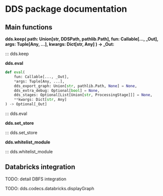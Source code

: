 # DDS package documentation

## Main functions

**dds.keep(
    path: Union[str, DDSPath, pathlib.Path],
    fun: Callable[..., _Out],
    args: Tuple[Any, ...],
    kwargs: Dict[str, Any]
) -> _Out:** 

::: dds.keep

**dds.eval**

```python
def eval(
    fun: Callable[..., _Out],
    *args: Tuple[Any, ...],
    dds_export_graph: Union[str, pathlib.Path, None] = None,
    dds_extra_debug: Optional[bool] = None,
    dds_stages: Optional[List[Union[str, ProcessingStage]]] = None,
    **kwargs: Dict[str, Any]
) -> Optional[_Out]
```

::: dds.eval

**dds.set_store**

::: dds.set_store

**dds.whitelist_module**

::: dds.whitelist_module

## Databricks integration

TODO: detail DBFS integration

TODO: dds.codecs.databricks.displayGraph
